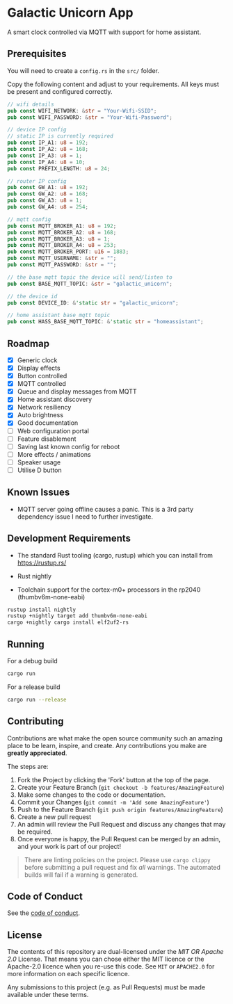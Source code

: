# Galactic Unicorn App

A smart clock controlled via MQTT with support for home assistant.

## Prerequisites

You will need to create a `config.rs` in the `src/` folder.

Copy the following content and adjust to your requirements. All keys must be present and configured correctly.

```rust
// wifi details
pub const WIFI_NETWORK: &str = "Your-Wifi-SSID";
pub const WIFI_PASSWORD: &str = "Your-Wifi-Password";

// device IP config
// static IP is currently required
pub const IP_A1: u8 = 192;
pub const IP_A2: u8 = 168;
pub const IP_A3: u8 = 1;
pub const IP_A4: u8 = 10;
pub const PREFIX_LENGTH: u8 = 24;

// router IP config
pub const GW_A1: u8 = 192;
pub const GW_A2: u8 = 168;
pub const GW_A3: u8 = 1;
pub const GW_A4: u8 = 254;

// mqtt config
pub const MQTT_BROKER_A1: u8 = 192;
pub const MQTT_BROKER_A2: u8 = 168;
pub const MQTT_BROKER_A3: u8 = 1;
pub const MQTT_BROKER_A4: u8 = 253;
pub const MQTT_BROKER_PORT: u16 = 1883;
pub const MQTT_USERNAME: &str = "";
pub const MQTT_PASSWORD: &str = "";

// the base mqtt topic the device will send/listen to
pub const BASE_MQTT_TOPIC: &str = "galactic_unicorn";

// the device id
pub const DEVICE_ID: &'static str = "galactic_unicorn";

// home assistant base mqtt topic
pub const HASS_BASE_MQTT_TOPIC: &'static str = "homeassistant";

```

## Roadmap

- [x] Generic clock
- [x] Display effects
- [x] Button controlled
- [x] MQTT controlled
- [x] Queue and display messages from MQTT
- [x] Home assistant discovery
- [x] Network resiliency
- [x] Auto brightness
- [x] Good documentation
- [ ] Web configuration portal
- [ ] Feature disablement
- [ ] Saving last known config for reboot
- [ ] More effects / animations
- [ ] Speaker usage
- [ ] Utilise D button

## Known Issues

- MQTT server going offline causes a panic. This is a 3rd party dependency issue I need to further investigate.

## Development Requirements

- The standard Rust tooling (cargo, rustup) which you can install from https://rustup.rs/

- Rust nightly

- Toolchain support for the cortex-m0+ processors in the rp2040 (thumbv6m-none-eabi)

```sh
rustup install nightly
rustup +nightly target add thumbv6m-none-eabi
cargo +nightly cargo install elf2uf2-rs
```

## Running

For a debug build

```sh
cargo run
```

For a release build

```sh
cargo run --release
```

## Contributing

Contributions are what make the open source community such an amazing place to be learn, inspire, and create. Any contributions you make are **greatly appreciated**.

The steps are:

1. Fork the Project by clicking the 'Fork' button at the top of the page.
2. Create your Feature Branch (`git checkout -b features/AmazingFeature`)
3. Make some changes to the code or documentation.
4. Commit your Changes (`git commit -m 'Add some AmazingFeature'`)
5. Push to the Feature Branch (`git push origin features/AmazingFeature`)
6. Create a new pull request
7. An admin will review the Pull Request and discuss any changes that may be required.
8. Once everyone is happy, the Pull Request can be merged by an admin, and your work is part of our project!

> There are linting policies on the project. Please use `cargo clippy` before submitting a pull request and fix _all_ warnings. The automated builds will fail if a warning is generated.

## Code of Conduct

See the [code of conduct](CODE_OF_CONDUCT.md).

## License

The contents of this repository are dual-licensed under the _MIT OR Apache
2.0_ License. That means you can chose either the MIT licence or the
Apache-2.0 licence when you re-use this code. See `MIT` or `APACHE2.0` for more
information on each specific licence.

Any submissions to this project (e.g. as Pull Requests) must be made available
under these terms.
